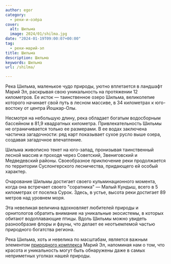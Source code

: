 ```yaml
---
author: egor
category:
  - реки-и-озёра
cover:
  alt: Шильма
  image: 2024/01/shilma.jpg
date: "2024-01-19T09:00:07+00:00"
tag:
  - реки-марий-эл
title: Шильма
description: Шильма
keywords: Шильма
url: /shilma/

---
```

Река Шильма, маленькое чудо природы, уютно вплетается в ландшафт Марий Эл, раскрывая свою уникальность на протяжении 12 километров. Ее исток — таинственное озеро Шильма, великолепие которого начинает свой путь в лесном массиве, в 34 километрах к юго-востоку от центра Йошкар-Олы.

Несмотря на небольшую длину, река обладает богатым водосборным бассейном в 81,9 квадратных километра. Привлекательность Шильмы не ограничивается только ее размерами. В ее водах заключена частичка загадочности: ряд карт показывает сухое русло выше озера, создавая загадочное впечатление.

Шильма живописно текет на юго-запад, пронизывая таинственный лесной массив и проходя через Советский, Звениговский и Медведевский районы. Своеобразное приключение реки продолжается по территории Суслонгерского лесничества, придающего ей особый характер.

Очарование Шильмы достигает своего кульминационного момента, когда она встречает своего "соратника" — Малый Кундыш, всего в 5 километрах от поселка Сурок. Здесь, в устье, высота реки достигает 89 метров над уровнем моря.

Эта невеликая величина вдохновляет любителей природы и орнитологов обратить внимание на уникальные экосистемы, в которых обитают водоплавающие птицы. Вдоль Шильмы можно увидеть разнообразие флоры и фауны, что делает ее неотъемлемой частью природного богатства региона.

Река Шильма, хоть и невелика по масштабам, является важным элементом [природного комплекса](/pamyatnik-prirody-respublikanskogo-znacheniya-karman-kuryk/) Марий Эл, напоминая нам о том, что красота и уникальность могут быть обнаружены даже в самых неприметных уголках нашей природы.

